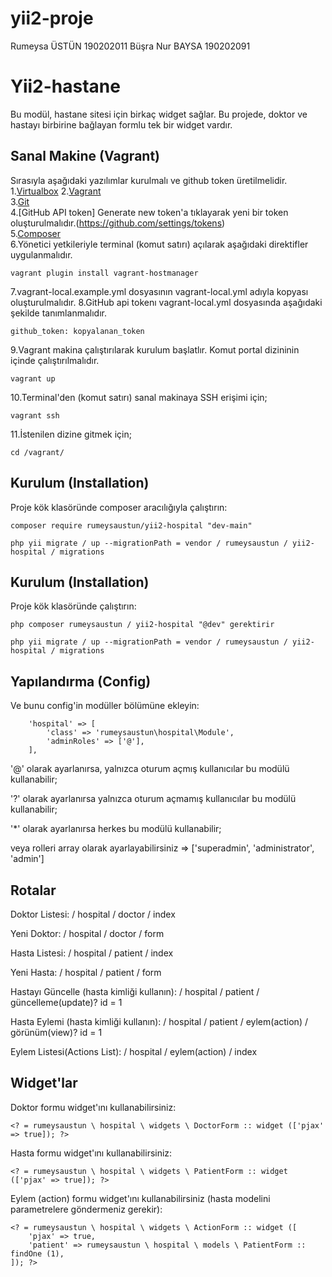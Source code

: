 # yii2-proje
Rumeysa ÜSTÜN   190202011
Büşra Nur BAYSA 190202091


Yii2-hastane
==========

Bu modül, hastane sitesi için birkaç widget sağlar. Bu projede, doktor ve hastayı birbirine bağlayan formlu tek bir widget vardır.

Sanal Makine (Vagrant)
--------------------------------

Sırasıyla aşağıdaki yazılımlar kurulmalı ve github token üretilmelidir.
1.[Virtualbox](https://www.virtualbox.org/wiki/Downloads)
2.[Vagrant](https://www.vagrantup.com/downloads)<br>
3.[Git](https://www.git-scm.com/)<br>
4.[GitHub API token] Generate new token'a tıklayarak yeni bir token oluşturulmalıdır.(https://github.com/settings/tokens)<br>
5.[Composer](https://getcomposer.org/)<br>
6.Yönetici yetkileriyle terminal (komut satırı) açılarak aşağıdaki direktifler uygulanmalıdır.
```
vagrant plugin install vagrant-hostmanager
```
7.vagrant-local.example.yml dosyasının vagrant-local.yml adıyla kopyası oluşturulmalıdır.
8.GitHub api tokenı vagrant-local.yml dosyasında aşağıdaki şekilde tanımlanmalıdır.
```
github_token: kopyalanan_token
```
9.Vagrant makina çalıştırılarak kurulum başlatlır. Komut portal dizininin içinde çalıştırılmalıdır.
```
vagrant up
```
10.Terminal'den (komut satırı) sanal makinaya SSH erişimi için;
```
vagrant ssh
```
11.İstenilen dizine gitmek için;
```
cd /vagrant/
```

Kurulum (Installation)
---------------------------------

Proje kök klasöründe composer aracılığıyla çalıştırın:

```
composer require rumeysaustun/yii2-hospital "dev-main"
```

```
php yii migrate / up --migrationPath = vendor / rumeysaustun / yii2-hospital / migrations
```

Kurulum (Installation)
---------------------------------

Proje kök klasöründe çalıştırın:

```
php composer rumeysaustun / yii2-hospital "@dev" gerektirir
```

```
php yii migrate / up --migrationPath = vendor / rumeysaustun / yii2-hospital / migrations
```

Yapılandırma (Config)
---------------------------------

Ve bunu config'in modüller bölümüne ekleyin:

```
    'hospital' => [
        'class' => 'rumeysaustun\hospital\Module',
        'adminRoles' => ['@'],
    ],
```

'@' olarak ayarlanırsa, yalnızca oturum açmış kullanıcılar bu modülü kullanabilir;

'?' olarak ayarlanırsa yalnızca oturum açmamış kullanıcılar bu modülü kullanabilir;

'*' olarak ayarlanırsa herkes bu modülü kullanabilir;

veya rolleri array olarak ayarlayabilirsiniz => ['superadmin', 'administrator', 'admin']

Rotalar
---------------------------------

Doktor Listesi: / hospital / doctor / index

Yeni Doktor: / hospital / doctor / form

Hasta Listesi: / hospital / patient / index

Yeni Hasta: / hospital / patient / form

Hastayı Güncelle (hasta kimliği kullanın): / hospital / patient / güncelleme(update)? id = 1

Hasta Eylemi (hasta kimliği kullanın): / hospital / patient / eylem(action) / görünüm(view)? id = 1

Eylem Listesi(Actions List): / hospital / eylem(action) / index

Widget'lar
---------------------------------

Doktor formu widget'ını kullanabilirsiniz:

```
<? = rumeysaustun \ hospital \ widgets \ DoctorForm :: widget (['pjax' => true]); ?>
```


Hasta formu widget'ını kullanabilirsiniz:

```
<? = rumeysaustun \ hospital \ widgets \ PatientForm :: widget (['pjax' => true]); ?>
```

Eylem (action) formu widget'ını kullanabilirsiniz (hasta modelini parametrelere göndermeniz gerekir):

```
<? = rumeysaustun \ hospital \ widgets \ ActionForm :: widget ([
    'pjax' => true,
    'patient' => rumeysaustun \ hospital \ models \ PatientForm :: findOne (1),
]); ?>
```
